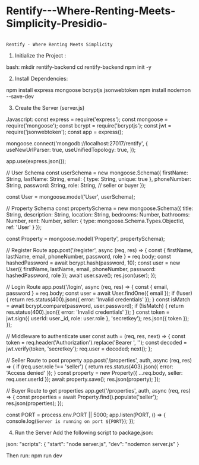 # Rentify---Where-Renting-Meets-Simplicity-Presidio-
                                                                            Rentify - Where Renting Meets Simplicity

1. Initialize the Project : 

bash:
 mkdir rentify-backend
 cd rentify-backend
 npm init -y

2. Install Dependencies:

npm install express mongoose bcryptjs jsonwebtoken
npm install nodemon --save-dev

3. Create the Server (server.js)

Javascript:
  const express = require('express');
  const mongoose = require('mongoose');
  const bcrypt = require('bcryptjs');
  const jwt = require('jsonwebtoken');
  const app = express();

mongoose.connect('mongodb://localhost:27017/rentify', {
    useNewUrlParser: true,
    useUnifiedTopology: true,
});

app.use(express.json());

// User Schema
const userSchema = new mongoose.Schema({
    firstName: String,
    lastName: String,
    email: { type: String, unique: true },
    phoneNumber: String,
    password: String,
    role: String, // seller or buyer
});

const User = mongoose.model('User', userSchema);

// Property Schema
const propertySchema = new mongoose.Schema({
    title: String,
    description: String,
    location: String,
    bedrooms: Number,
    bathrooms: Number,
    rent: Number,
    seller: { type: mongoose.Schema.Types.ObjectId, ref: 'User' }
});

const Property = mongoose.model('Property', propertySchema);

// Register Route
app.post('/register', async (req, res) => {
    const { firstName, lastName, email, phoneNumber, password, role } = req.body;
    const hashedPassword = await bcrypt.hash(password, 10);
    const user = new User({ firstName, lastName, email, phoneNumber, password: hashedPassword, role });
    await user.save();
    res.json(user);
});

// Login Route
app.post('/login', async (req, res) => {
    const { email, password } = req.body;
    const user = await User.findOne({ email });
    if (!user) {
        return res.status(400).json({ error: 'Invalid credentials' });
    }
    const isMatch = await bcrypt.compare(password, user.password);
    if (!isMatch) {
        return res.status(400).json({ error: 'Invalid credentials' });
    }
    const token = jwt.sign({ userId: user._id, role: user.role }, 'secretkey');
    res.json({ token });
});

// Middleware to authenticate user
const auth = (req, res, next) => {
    const token = req.header('Authorization').replace('Bearer ', '');
    const decoded = jwt.verify(token, 'secretkey');
    req.user = decoded;
    next();
};

// Seller Route to post property
app.post('/properties', auth, async (req, res) => {
    if (req.user.role !== 'seller') {
        return res.status(403).json({ error: 'Access denied' });
    }
    const property = new Property({ ...req.body, seller: req.user.userId });
    await property.save();
    res.json(property);
});

// Buyer Route to get properties
app.get('/properties', auth, async (req, res) => {
    const properties = await Property.find().populate('seller');
    res.json(properties);
});

const PORT = process.env.PORT || 5000;
app.listen(PORT, () => {
    console.log(`Server is running on port ${PORT}`);
});

4. Run the Server
Add the following script to package.json:

json:
"scripts": {
    "start": "node server.js",
    "dev": "nodemon server.js"
}


Then run:
npm run dev

